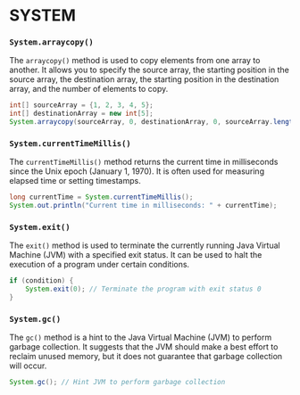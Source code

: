 # SYSTEM

### `System.arraycopy()`

The `arraycopy()` method is used to copy elements from one array to another. It allows you to specify the source array, the starting position in the source array, the destination array, the starting position in the destination array, and the number of elements to copy.

```java
int[] sourceArray = {1, 2, 3, 4, 5};
int[] destinationArray = new int[5];
System.arraycopy(sourceArray, 0, destinationArray, 0, sourceArray.length);

```

### `System.currentTimeMillis()`

The `currentTimeMillis()` method returns the current time in milliseconds since the Unix epoch (January 1, 1970). It is often used for measuring elapsed time or setting timestamps.

```java
long currentTime = System.currentTimeMillis();
System.out.println("Current time in milliseconds: " + currentTime);

```

### `System.exit()`

The `exit()` method is used to terminate the currently running Java Virtual Machine (JVM) with a specified exit status. It can be used to halt the execution of a program under certain conditions.

```java
if (condition) {
    System.exit(0); // Terminate the program with exit status 0
}

```

### `System.gc()`

The `gc()` method is a hint to the Java Virtual Machine (JVM) to perform garbage collection. It suggests that the JVM should make a best effort to reclaim unused memory, but it does not guarantee that garbage collection will occur.

```java
System.gc(); // Hint JVM to perform garbage collection
```
